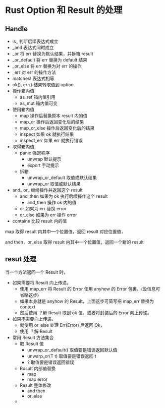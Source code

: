 ﻿# Rust Option 和 Result 的处理

## Handle

* is_ 判断后续表达式成立
* _and 表达式同时成立
* _or 将 err 替换为默认结果，并拆箱 result
* _or_default 将 err 替换为 default 结果
* _or_else 将 err 替换为对 err 的操作
* _err 对 err 的操作方法
* matches! 表达式相等
* ok(), err() 结果转取值到 option
* 操作箱内值
    * as_ref 箱内值引用
    * as_mut 箱内值可变
* 使用箱内值
    * map 操作后替换原本 result 内的值
    * map_or 操作后返回变化后的结果
    * map_or_else 操作后返回变化后的结果
    * inspect 如果 ok 就执行结果
    * inspect_err 如果 err 就执行错误
* 取得箱内值
    * panic 强退程序
        * unwrap 默认提示
        * export 手动提示
    * 拆箱
        * unwrap_or_default 取值或默认结果
        * unwrap_or 取值或默认结果
* and_ or_ 继续操作并返回这个 result
    * and_then 如果为 ok 执行后续操作这个 result
        * and_then 操作 ok 内的值
    * or 如果为 err 替换 error
    * or_else 如果为 err 操作 error
* contains 比较 result 内的值

map 取得 result 内其中一个位置值，返回 result 对应位置值，

and then，or_else 取得 result 内其中一个位置值，返回一个新的 result

## resut 处理

当一个方法返回一个 Result 时，

* 如果需要将 Result 向上传递，
    * 使用 map_err 将 Result 的 Error 使用 anyhow 的 Error 包裹，(没信息可省略这步)
    * 如果本身就是 anyhow 的 Result，上面这步可简写把 map_err 替换为 context
    * 然后使用 ？解 Result 取到 ok 值，或者将封装后的 Error 向上传递。
* 如果不需要向上传递，
    * 就使用 or_else 处理 Err(Error) 后返回 Ok，
    * 使用 ？解 Result
* 常用 Result 方法集合
    * 取 Result 值
        * unwrap_or_default() 取值要是错误返回默认值
        * unwarp_or(T t) 取值要是错误返回 t
        * ? 取值要是错误返回错误
    * Rusult 内部值替换
        * map
        * map error
    * Result 整体修改
        * and then
        * or_else
    * 

